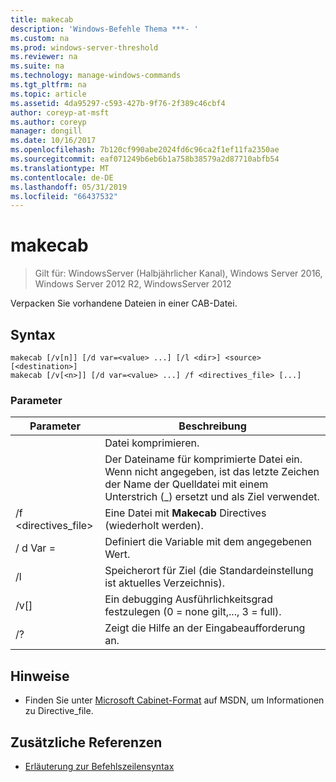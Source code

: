 ```yaml
---
title: makecab
description: 'Windows-Befehle Thema ***- '
ms.custom: na
ms.prod: windows-server-threshold
ms.reviewer: na
ms.suite: na
ms.technology: manage-windows-commands
ms.tgt_pltfrm: na
ms.topic: article
ms.assetid: 4da95297-c593-427b-9f76-2f389c46cbf4
author: coreyp-at-msft
ms.author: coreyp
manager: dongill
ms.date: 10/16/2017
ms.openlocfilehash: 7b120cf990abe2024fd6c96ca2f1ef11fa2350ae
ms.sourcegitcommit: eaf071249b6eb6b1a758b38579a2d87710abfb54
ms.translationtype: MT
ms.contentlocale: de-DE
ms.lasthandoff: 05/31/2019
ms.locfileid: "66437532"
---
```

# <a name="makecab"></a>makecab

>Gilt für: WindowsServer (Halbjährlicher Kanal), Windows Server 2016, Windows Server 2012 R2, WindowsServer 2012

Verpacken Sie vorhandene Dateien in einer CAB-Datei.
## <a name="syntax"></a>Syntax
```
makecab [/v[n]] [/d var=<value> ...] [/l <dir>] <source> [<destination>]
makecab [/v[<n>]] [/d var=<value> ...] /f <directives_file> [...]
```
### <a name="parameters"></a>Parameter

|      Parameter       |                                                                        Beschreibung                                                                        |
|----------------------|-----------------------------------------------------------------------------------------------------------------------------------------------------------|
|       <source>       |                                                                     Datei komprimieren.                                                                     |
|    <destination>     | Der Dateiname für komprimierte Datei ein. Wenn nicht angegeben, ist das letzte Zeichen der Name der Quelldatei mit einem Unterstrich (_) ersetzt und als Ziel verwendet. |
| /f <directives_file> |                                                   Eine Datei mit **Makecab** Directives (wiederholt werden).                                                   |
|    / d Var =<value>    |                                                          Definiert die Variable mit dem angegebenen Wert.                                                           |
|       /l <dir>       |                                               Speicherort für Ziel (die Standardeinstellung ist aktuelles Verzeichnis).                                               |
|       /v[<n>]        |                                                    Ein debugging Ausführlichkeitsgrad festzulegen (0 = none gilt,..., 3 = full).                                                     |
|          /?          |                                                           Zeigt die Hilfe an der Eingabeaufforderung an.                                                            |

## <a name="remarks"></a>Hinweise
-   Finden Sie unter [Microsoft Cabinet-Format](https://go.microsoft.com/fwlink/?LinkId=226852) auf MSDN, um Informationen zu Directive_file.

## <a name="additional-references"></a>Zusätzliche Referenzen
-   [Erläuterung zur Befehlszeilensyntax](command-line-syntax-key.md)

